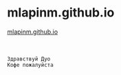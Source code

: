 # mlapinm.github.io

[mlapinm.github.io](https://mlapinm.github.io/index.html)  
[]()  
[]()  
[]()  

```
Здравствуй Дуо
Кофе пожалуйста



```



